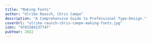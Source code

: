 ```yaml
---
title: "Making Fonts"
author: "Ulrike Rausch, Chris Campe"
description: "A Comprehensive Guide to Professional Type-Design."
coverUrl: "ulrike-rausch-chris-campe-making-fonts.jpg"
isbn: "9781584237747"
pubYear: 2022
---
```

